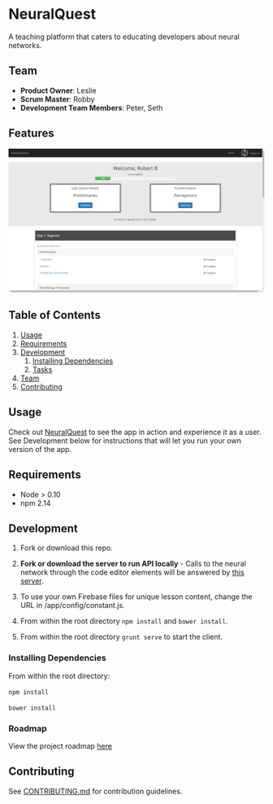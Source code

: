 # NeuralQuest
A teaching platform that caters to educating developers about neural networks.

## Team

  - __Product Owner__: Leslie
  - __Scrum Master__: Robby
  - __Development Team Members__: Peter, Seth

## Features

![Screenshot after signing in](./readme.png?raw=true "Main lessons page")

## Table of Contents

1. [Usage](#Usage)
1. [Requirements](#requirements)
1. [Development](#development)
    1. [Installing Dependencies](#installing-dependencies)
    1. [Tasks](#tasks)
1. [Team](#team)
1. [Contributing](#contributing)

## Usage
Check out [NeuralQuest](https://neuralquest.firebaseapp.com/) to see the app in action and experience it as a user.  See Development below for instructions that will let you run your own version of the app.

## Requirements

- Node > 0.10
- npm 2.14

## Development

1. Fork or download this repo.

2. __Fork or download the server to run API locally__ - Calls to the neural network through the code editor elements will be answered by [this server](https://github.com/networkFlambe/neuralquestServer).

3. To use your own Firebase files for unique lesson content, change the URL in /app/config/constant.js.

4. From within the root directory `npm install` and `bower install`.

5. From within the root directory `grunt serve` to start the client.

### Installing Dependencies

From within the root directory:

```npm install```

```bower install```

### Roadmap

View the project roadmap [here](https://waffle.io/networkFlambe/networkFlambe)


## Contributing

See [CONTRIBUTING.md](CONTRIBUTING.md) for contribution guidelines.
